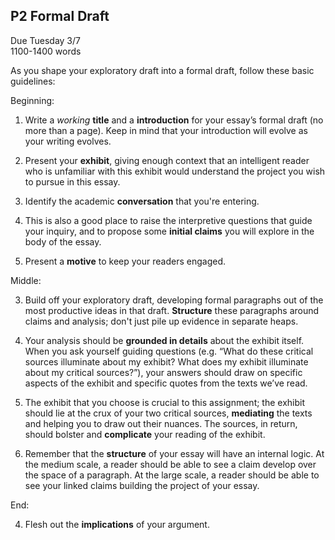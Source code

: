 ## P2 Formal Draft

Due Tuesday 3/7  
1100-1400 words

As you shape your exploratory draft into a formal draft, follow these basic guidelines:

Beginning:

1. Write a *working* **title** and a **introduction** for your essay’s formal draft (no more than a page). Keep in mind that your introduction will evolve as your writing evolves.

2. Present your **exhibit**, giving enough context that an intelligent reader who is unfamiliar with this exhibit would understand the project you wish to pursue in this essay.

3. Identify the academic **conversation** that you're entering.

4. This is also a good place to raise the interpretive questions that guide your inquiry, and to propose some **initial claims** you will explore in the body of the essay.

5. Present a **motive** to keep your readers engaged.

Middle:

3. Build off your exploratory draft, developing formal paragraphs out of the most productive ideas in that draft. **Structure** these paragraphs around claims and analysis; don't just pile up evidence in separate heaps.

5. Your analysis should be **grounded in details** about the exhibit itself. When you ask yourself guiding questions (e.g. “What do these critical sources illuminate about my exhibit? What does my exhibit illuminate about my critical sources?”), your answers should draw on specific aspects of the exhibit and specific quotes from the texts we’ve read.

6. The exhibit that you choose is crucial to this assignment; the exhibit should lie at the crux of your two critical sources, **mediating** the texts and helping you to draw out their nuances. The sources, in return, should bolster and **complicate** your reading of the exhibit.

4. Remember that the **structure** of your essay will have an internal logic. At the medium scale, a reader should be able to see a claim develop over the space of a paragraph. At the large scale, a reader should be able to see your linked claims building the project of your essay.

End:

4. Flesh out the **implications** of your argument.

